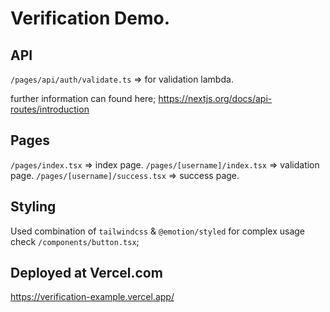 # Verification Demo.

## API

`/pages/api/auth/validate.ts` => for validation lambda.

further information can found here;
https://nextjs.org/docs/api-routes/introduction

## Pages

`/pages/index.tsx` => index page.
`/pages/[username]/index.tsx` => validation page.
`/pages/[username]/success.tsx` => success page.

## Styling

Used combination of `tailwindcss` & `@emotion/styled`
for complex usage check `/components/button.tsx`;

## Deployed at Vercel.com
https://verification-example.vercel.app/
